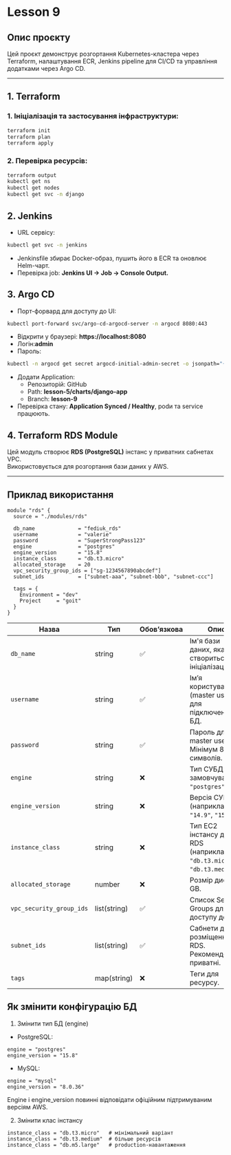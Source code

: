 # Lesson 9

## Опис проєкту
Цей проєкт демонструє розгортання Kubernetes-кластера через Terraform, налаштування ECR, Jenkins pipeline для CI/CD та управління додатками через Argo CD.

---

## 1. Terraform

### 1. Ініціалізація та застосування інфраструктури:

```bash
terraform init
terraform plan
terraform apply
```
### 2. Перевірка ресурсів:
```bash
terraform output
kubectl get ns
kubectl get nodes
kubectl get svc -n django
```

## 2. Jenkins
- URL сервісу:
```bash
kubectl get svc -n jenkins
```
- Jenkinsfile збирає Docker-образ, пушить його в ECR та оновлює Helm-чарт.
- Перевірка job: **Jenkins UI → Job → Console Output.**

## 3. Argo CD
- Порт-форвард для доступу до UI:
```bash
kubectl port-forward svc/argo-cd-argocd-server -n argocd 8080:443
```
- Відкрити у браузері: **https://localhost:8080**
- Логін:**admin**
- Пароль:
```bash
kubectl -n argocd get secret argocd-initial-admin-secret -o jsonpath="{.data.password}" | base64 -d
```
- Додати Application:
  - Репозиторій: GitHub
  - Path: **lesson-5/charts/django-app**
  - Branch: **lesson-9**
- Перевірка стану: **Application Synced / Healthy**, podи та service працюють.

## 4. Terraform RDS Module

Цей модуль створює **RDS (PostgreSQL)** інстанс у приватних сабнетах VPC.  
Використовується для розгортання бази даних у AWS.

---

## Приклад використання

```hcl
module "rds" {
  source = "./modules/rds"

  db_name              = "fediuk_rds"
  username             = "valerie"
  password             = "SuperStrongPass123"
  engine               = "postgres"
  engine_version       = "15.8"
  instance_class       = "db.t3.micro"
  allocated_storage    = 20
  vpc_security_group_ids = ["sg-1234567890abcdef"]
  subnet_ids           = ["subnet-aaa", "subnet-bbb", "subnet-ccc"]

  tags = {
    Environment = "dev"
    Project     = "goit"
  }
}
```

| Назва                    | Тип          | Обов’язкова | Опис                                                                     |
| ------------------------ | ------------ | ----------- | ------------------------------------------------------------------------ |
| `db_name`                | string       | ✅           | Ім'я бази даних, яка створиться при ініціалізації.                       |
| `username`               | string       | ✅           | Ім’я користувача (master user) для підключення до БД.                    |
| `password`               | string       | ✅           | Пароль для master user. Мінімум 8 символів.                              |
| `engine`                 | string       | ❌           | Тип СУБД. За замовчуванням `"postgres"`.                                 |
| `engine_version`         | string       | ❌           | Версія СУБД (наприклад, `"14.9"`, `"15.8"`).                             |
| `instance_class`         | string       | ❌           | Тип EC2 інстансу для RDS (наприклад, `"db.t3.micro"`, `"db.t3.medium"`). |
| `allocated_storage`      | number       | ❌           | Розмір диску у GB.                                                       |
| `vpc_security_group_ids` | list(string) | ✅           | Список Security Groups для доступу до БД.                                |
| `subnet_ids`             | list(string) | ✅           | Сабнети для розміщення RDS. Рекомендовано приватні.                      |
| `tags`                   | map(string)  | ❌           | Теги для ресурсу.                                                        |

## Як змінити конфігурацію БД

1. Змінити тип БД (engine)

- PostgreSQL:
```hcl
engine = "postgres"
engine_version = "15.8"
```

- MySQL:
```hcl
engine = "mysql"
engine_version = "8.0.36"
```
Engine і engine_version повинні відповідати офіційним підтримуваним версіям AWS.

2. Змінити клас інстансу
```hcl
instance_class = "db.t3.micro"   # мінімальний варіант
instance_class = "db.t3.medium"  # більше ресурсів
instance_class = "db.m5.large"   # production-навантаження
```